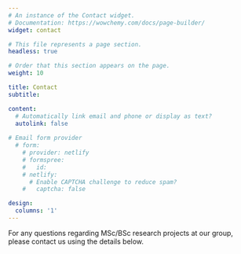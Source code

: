 ```yaml
---
# An instance of the Contact widget.
# Documentation: https://wowchemy.com/docs/page-builder/
widget: contact

# This file represents a page section.
headless: true

# Order that this section appears on the page.
weight: 10

title: Contact
subtitle:

content:
  # Automatically link email and phone or display as text?
  autolink: false
  
# Email form provider
  # form:
    # provider: netlify
    # formspree:
    #   id:
    # netlify:
      # Enable CAPTCHA challenge to reduce spam?
    #   captcha: false

design:
  columns: '1'
---
```


For any questions regarding MSc/BSc research projects at our group, please contact us using the details below.
